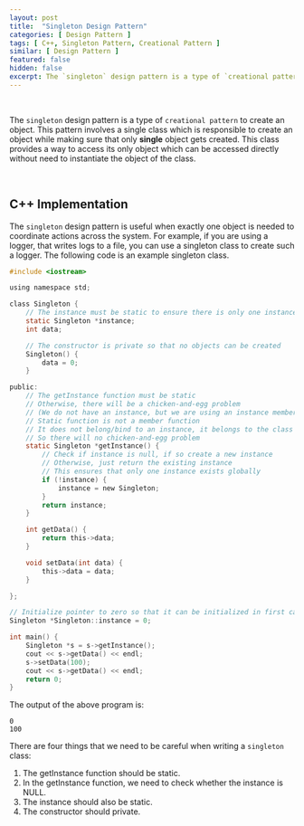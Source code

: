 ```yaml
---
layout: post
title:  "Singleton Design Pattern"
categories: [ Design Pattern ]
tags: [ C++, Singleton Pattern, Creational Pattern ]
similar: [ Design Pattern ]
featured: false
hidden: false
excerpt: The `singleton` design pattern is a type of `creational pattern` to create an object.
---
```


<br />

The `singleton` design pattern is a type of `creational pattern` to create an object. This pattern involves a single class which is responsible to create an object while making sure that only **single** object gets created. This class provides a way to access its only object which can be accessed directly without need to instantiate the object of the class.


<br />

## C++ Implementation

The `singleton` design pattern is useful when exactly one object is needed to coordinate actions across the system. For example, if you are using a logger, that writes logs to a file, you can use a singleton class to create such a logger. The following code is an example singleton class.

```c
#include <iostream>

using namespace std;

class Singleton {
    // The instance must be static to ensure there is only one instance globally
    static Singleton *instance;
    int data;

    // The constructor is private so that no objects can be created
    Singleton() {
        data = 0;
    }

public:
    // The getInstance function must be static
    // Otherwise, there will be a chicken-and-egg problem
    // (We do not have an instance, but we are using an instance member function to get an instance.)
    // Static function is not a member function
    // It does not belong/bind to an instance, it belongs to the class
    // So there will no chicken-and-egg problem
    static Singleton *getInstance() {
        // Check if instance is null, if so create a new instance
        // Otherwise, just return the existing instance
        // This ensures that only one instance exists globally
        if (!instance) {
            instance = new Singleton;
        }
        return instance;
    }

    int getData() {
        return this->data;
    }

    void setData(int data) {
        this->data = data;
    }

};

// Initialize pointer to zero so that it can be initialized in first call to getInstance
Singleton *Singleton::instance = 0;

int main() {
    Singleton *s = s->getInstance();
    cout << s->getData() << endl;
    s->setData(100);
    cout << s->getData() << endl;
    return 0;
}
```

The output of the above program is:
```
0
100
```

There are four things that we need to be careful when writing a `singleton` class:
1. The getInstance function should be static.
2. In the getInstance function, we need to check whether the instance is NULL.
3. The instance should also be static.
4. The constructor should private.






